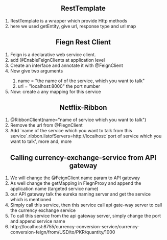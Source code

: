 <h2 align="center">RestTemplate</h2>
<ol>
	<li>RestTemplate is a wrapper which provide Http methods</li>
	<li>here we used getEntity, give url, response type and url map</li>
</ol>

<h2 align="center">Fiegn Rest Client</h2>
<ol>
	<li>Feign is a declarative web service client.</li>
	<li>add @EnableFeignClients at application level</li>
	<li>Create an interface and annotate it with @FeignClient</li>
	<li>Now give two arguments</li>
	<ol>
		<li>name = "the name of of the service, which you want to talk"</li>
		<li>url = "localhost:8000" the port number</li>
	</ol>
	<li>Now: create a any mapping for this service</li>
</ol>

<h2 align="center">Netflix-Ribbon</h2>
<ol>
	<li>@RibbonClient(name="name of service which you want to talk")</li>
	<li>Remove the url from @FiegnClient</li>
	<li>Add `name of the service which you want to talk from this service`.ribbon.listofServers=http://localhost:`port of service which you want to talk', more and, more</li>
</ol>


<h2 align="center">Calling currency-exchange-service from API gateway </h2>
<ol>
	<li>We will change the @FeignClient name param to API gateway</li>
	<li>As well change the getMapping in FiegnProxy and append the application name (targeted service name)</li>
	<li>our API gateway talk the eureka naming server and get the service which is mentioned</li>
	<li>Simply call this service, then this service call api gate-way server to call the currency exchange service</li>
	<li>To call this service from the api gateway server, simply change the port and append service name</li>
	<li>http://localhost:8755/currency-conversion-service/currency-conversion-feign/from/USD/to/PKR/quantity/1000</li>
</ol>

